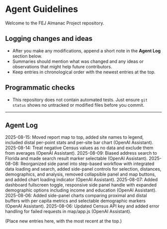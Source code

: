 # Agent Guidelines

Welcome to the FEJ Almanac Project repository.

## Logging changes and ideas

- After you make any modifications, append a short note in the **Agent Log** section below.
- Summaries should mention what was changed and any ideas or observations that might help future contributors.
- Keep entries in chronological order with the newest entries at the top.

## Programmatic checks

- This repository does not contain automated tests. Just ensure `git status` shows no untracked or modified files before you commit.

---

## Agent Log

2025-08-15: Moved report map to top, added site names to legend, included distal per-point stats and per-site bar chart (OpenAI Assistant).
2025-08-14: Treat negative Census values as no data and exclude them from averages (OpenAI Assistant).
2025-08-09: Biased address search to Florida and made search result marker selectable (OpenAI Assistant).
2025-08-08: Reorganized side panel into step-based workflow with integrated data loading and search, added side-panel controls for selection, distances, demographics, and analysis, removed collapsible panel and map buttons, and added chart loading indicator (OpenAI Assistant).
2025-08-07: Added dashboard fullscreen toggle, responsive side panel handle with expanded demographic options including income and education (OpenAI Assistant).
2025-08-06: Added side-panel charts comparing proximal and distal buffers with per capita metrics and selectable demographic markers (OpenAI Assistant).
2025-08-06: Updated Census API key and added error handling for failed requests in map/app.js (OpenAI Assistant).

(Place new entries here, with the most recent at the top.)
